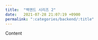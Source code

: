 ```yaml
---
title:  "백엔드 시리즈 2"
date:   2021-07-28 21:07:19 +0900
permalink: ":categories/backend/:title"
---
```


Content